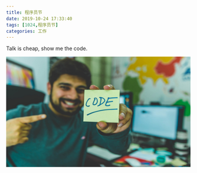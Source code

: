 ```yaml
---
title: 程序员节
date: 2019-10-24 17:33:40
tags: [1024,程序员节]
categories: 工作
---
```


Talk is cheap, show me the code.

<img src="程序员节/coder.jpeg" width="500" height="300"/>

